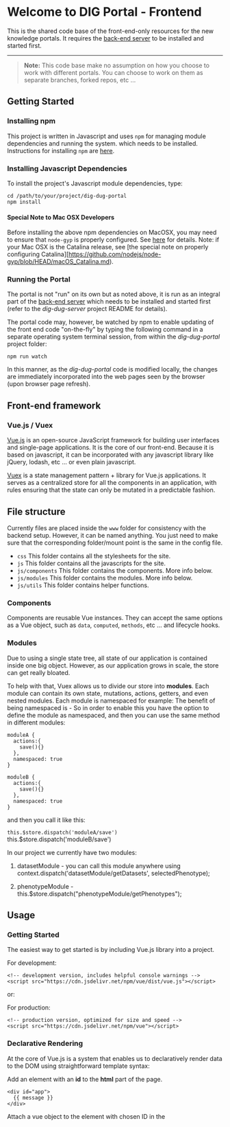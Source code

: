 # Welcome to DIG Portal - Frontend

This is the shared code base of the front-end-only resources for the new knowledge portals. 
It requires the [back-end server](https://github.com/broadinstitute/dig-dug-server) to be 
installed and started first.

---

> **Note:** This code base make no assumption on how you choose to work with
> different portals. You can choose to work on them as separate
> branches, forked repos, etc ...

## Getting Started

### Installing npm

This project is written in Javascript and uses `npm` for managing module dependencies and running the system. 
which needs to be installed. Instructions for installing `npm` are [here](https://www.npmjs.com/get-npm}).

### Installing Javascript Dependencies

To install the project's Javascript module dependencies, type:

``` 
cd /path/to/your/project/dig-dug-portal
npm install
```

#### Special Note to Mac OSX Developers

Before installing the above npm dependencies on MacOSX, you may need to ensure that `node-gyp` is properly configured. 
See [here](https://www.npmjs.com/package/node-gyp) for details. Note: if your Mac OSX is the Catalina release, 
see [the special note on properly configuring Catalina][https://github.com/nodejs/node-gyp/blob/HEAD/macOS_Catalina.md).  

### Running the Portal

The portal is not "run" on its own but as noted above, it is run as an integral part of the 
[back-end server](https://github.com/broadinstitute/dig-dug-server) which  needs to be installed and started first 
(refer to the *dig-dug-server* project README for details).

The portal code may, however, be watched by npm to enable updating of the front end code "on-the-fly" by typing the 
following command in a separate operating system terminal session, from within the *dig-dug-portal* project folder:
 
```
npm run watch
```

In this manner, as the *dig-dug-portal* code is modified locally, the changes are immediately incorporated into the web 
pages seen by the browser (upon browser page refresh).

## Front-end framework

### Vue.js / Vuex

[Vue.js](https://vuejs.org/) is an open-source JavaScript framework for building user interfaces and single-page 
applications. It is the core of our front-end. Because it is based on javascript, it can be incorporated with any 
javascript library like jQuery, lodash, etc ... or even plain javascript.

[Vuex](https://vuex.vuejs.org/) is a state management pattern + library for Vue.js applications. It serves as a 
centralized store for all the components in an application, with rules ensuring that the state can only be mutated 
in a predictable fashion.

## File structure

Currently files are placed inside the `www` folder for consistency with the backend setup. However, it can be named 
anything. You just need to make sure that the corresponding folder/mount point is the same in the config file.

- `css` This folder contains all the stylesheets for the site.
- `js` This folder contains all the javascripts for the site.
- `js/components` This folder contains the components. More info below.
- `js/modules` This folder contains the modules. More info below.
- `js/utils` This folder contains helper functions.

### Components

Components are reusable Vue instances. They can accept the same options as a Vue object, such as `data`, `computed`, 
`methods`, etc ... and lifecycle hooks.

### Modules

Due to using a single state tree, all state of our application is contained inside one big object. However, as our 
application grows in scale, the store can get really bloated.

To help with that, Vuex allows us to divide our store into **modules**. Each module can contain its own state, 
mutations, actions, getters, and even nested modules.
Each module is namespaced for example:  The benefit of being namespaced is - So in order to enable this you have the 
option to define the module as namespaced, and then you can use the same method in different modules:

```
moduleA {
  actions:{
    save(){}
  },
  namespaced: true
}
```

```
moduleB {
  actions:{  
    save(){}
  },
  namespaced: true
}
```
and then you call it like this:

`this.$store.dispatch('moduleA/save')`
this.$store.dispatch('moduleB/save')

In our project we currently have two modules:

1. datasetModule -  you can call this module anywhere using context.dispatch('datasetModule/getDatasets', selectedPhenotype);

2. phenotypeModule - this.$store.dispatch("phenotypeModule/getPhenotypes");



## Usage

### Getting Started

The easiest way to get started is by including Vue.js library into a project.

For development:

```
<!-- development version, includes helpful console warnings -->
<script src="https://cdn.jsdelivr.net/npm/vue/dist/vue.js"></script>
```

or:

For production:

```
<!-- production version, optimized for size and speed -->
<script src="https://cdn.jsdelivr.net/npm/vue"></script>
```

### Declarative Rendering

At the core of Vue.js is a system that enables us to declaratively render data to the DOM using straightforward 
template syntax:

Add an element with an **id** to the **html** part of the page.

```
<div id="app">
  {{ message }}
</div>
```

Attach a vue object to the element with chosen ID in the **<script>** section.

```
var app = new Vue({
    el: '#app',
    data: {
        message: 'Hello Word!'
    }
})
```

And we have our first Vue app! The data and the DOM are now linked, and everything is now **reactive**.

### Using Components

```
<div id="app">

    <phenotype></phenotype>

</div>
```
